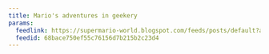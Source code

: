 ```yaml
---
title: Mario's adventures in geekery
params:
  feedlink: https://supermario-world.blogspot.com/feeds/posts/default?alt=rss
  feedid: 68bace750ef55c76156d7b215b2c23d4
---
```

